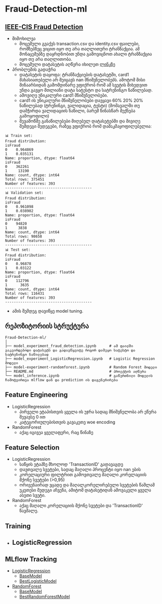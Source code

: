 # Fraud-Detection-ml

## [IEEE-CIS Fraud Detection](https://www.kaggle.com/c/ieee-fraud-detection/overview)
- მიმოხილვა
  - მოცემული გვაქვს transaction.csv და identity.csv ფაილები, რომზებზეც ვიცით იყო თუ არა თაღლითური ტრანზაქცია. ამ მონაცემებზე დაყრდნობით უნდა გამოვიცნოთ ახალი ტრანზაქცია იყო თუ არა თაღლითობა.
  - მოცემული დატასეტის აღწერა იხილეთ [ლინკზე](https://www.kaggle.com/c/ieee-fraud-detection/discussion/101203#610146)
- პრობლემის გადაჭრა
  - დატასეტის დაყოფა: ტრანზაქციების დატასეტში, card1 მახასიათებელი არ შეიცავს nan მნიშვნელობებს. ამოტომ მისი შინაარსიდან გამომდინარე ვფიქრობ რომ ამ სვეტის მიხედვით უნდა გავყო მთლიანი დატა სატესტო და სატრენინგო ნაწილებად.
  - ამოვიღე უნიკალური card1 მნიშვნელობები.
  - card1 ის უნიკალური მნიშვნელობები დავყავი 60% 20% 20% ნაწილებად (ტრენინგი, ვალიდაცია, ტესტი) (მომავალში თუ დამჭირდა ვალიდაციის ნაწილი, ბარემ წინასწარ მექნება გამოყოფილი)
  - შევამოწმე განაწილებები მიღებულ დატასეტებში და მივიღე შემდეგი შედეგები, რაზეც ვფიქრობ რომ დამაკმაყოფილებელია:
```
📊 Train set:
Fraud distribution:
isFraud
0    0.964869
1    0.035131
Name: proportion, dtype: float64
isFraud
0    362261
1     13190
Name: count, dtype: int64
Total rows: 375451
Number of features: 393
----------------------------------------
📊 Validation set:
Fraud distribution:
isFraud
0    0.961098
1    0.038902
Name: proportion, dtype: float64
isFraud
0    94820
1     3838
Name: count, dtype: int64
Total rows: 98658
Number of features: 393
----------------------------------------
📊 Test set:
Fraud distribution:
isFraud
0    0.96878
1    0.03122
Name: proportion, dtype: float64
isFraud
0    112796
1      3635
Name: count, dtype: int64
Total rows: 116431
Number of features: 393
----------------------------------------
```
  - ამის შემდეგ დავიწყე model tuning.

## რეპოზიტორიის სტრუქტურა
```
Fraud-Detection-ml/
│
├── model_experiment_fraud_detection.ipynb      # ამ ფაილში ვაკვირდებოდი დატასეტს და გადავწყვიტე როგორ დამეყო სატესტო და სატრენინგო ნაწილებად
├── model_experiment_LogisticRegression.ipynb   # Logistic Regression მოდელი
├── model-experiment-randomforest.ipynb         # Random Forest მოდელი
├── README.md                                   # პროექტის აღწერა
└── model_inference.ipynb                       # გაწვრთნილი მოდელის ჩამოტვირთვა mlflow დან და prediction ის დაგენერირება
```

## Feature Engineering
- LogisticRegression
  - პირველი ეტაპისთვის ყველა ის უჯრა სადაც მნიშვნელობა არ ეწერა შევავსე 0 ით
  - კატეგორიულებისთვის გავაკეთე woe encoding
- RandomForest
  - აქაც იგივეა ყველაფერი, რაც წინაზე

## Feature Selection
- LogisticRegression
  - საწყის ეტაპზე მხოლოდ 'TransactionID' გადავაგდე
  - დავთვალე სვეტები, სადაც მაღალი პროცენტი იყო nan ების
  - კორელაციური ფილტრით გამოვთვალე მაღალი კორელაციის მქონე სვეტები (>0,95)
  - ორივენაირად ვცადე და მაღალკორელირებული სვეტების წაშლამ უკეთესი შედეგი აჩვენა, ამიტომ დატასეტიდან ამოვაკელი ყველა ასეთი სვეტი.
- RandomForest
  - აქაც მაღალი კორელაციის მქონე სვეტები და 'TransactionID' წავშალე.

## Training
- LogisticRegression
  - 

## MLflow Tracking
- [LogisticRegression](https://dagshub.com/nmach22/Fraud-Detection-ml.mlflow/#/experiments/0?searchFilter=&orderByKey=attributes.start_time&orderByAsc=false&startTime=ALL&lifecycleFilter=Active&modelVersionFilter=All+Runs&datasetsFilter=W10%3D)
  - [BaseModel](https://dagshub.com/nmach22/Fraud-Detection-ml.mlflow/#/experiments/0/runs/7d17ecf36b114b91b05690ef91971023)
  - [BestLogisticModel](https://dagshub.com/nmach22/Fraud-Detection-ml.mlflow/#/experiments/0/runs/2b3e473227ce4688882ad25503aa9aa5)
- [RandomForest](https://dagshub.com/nmach22/Fraud-Detection-ml.mlflow/#/experiments/1?searchFilter=&orderByKey=attributes.start_time&orderByAsc=false&startTime=ALL&lifecycleFilter=Active&modelVersionFilter=All+Runs&datasetsFilter=W10%3D)
  - [BaseModel](https://dagshub.com/nmach22/Fraud-Detection-ml.mlflow/#/experiments/1/runs/a1fccdb046f840a7b00b4f5adb890585)
  - [BestRandomForestModel]()

  

